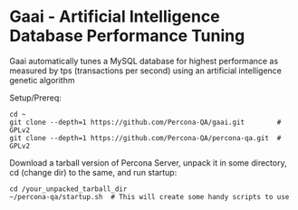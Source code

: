 # Gaai - Artificial Intelligence Database Performance Tuning #

Gaai automatically tunes a MySQL database for highest performance as measured by tps (transactions per second) using an artificial intelligence genetic algorithm

Setup/Prereq:
```
cd ~
git clone --depth=1 https://github.com/Percona-QA/gaai.git        # GPLv2
git clone --depth=1 https://github.com/Percona-QA/percona-qa.git  # GPLv2
```

Download a tarball version of Percona Server, unpack it in some directory, cd (change dir) to the same, and run startup:
```
cd /your_unpacked_tarball_dir
~/percona-qa/startup.sh  # This will create some handy scripts to use
```
